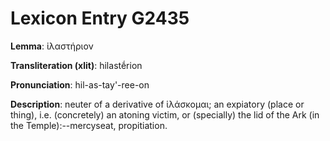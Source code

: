 # Lexicon Entry G2435

**Lemma**: ἱλαστήριον

**Transliteration (xlit)**: hilastḗrion

**Pronunciation**: hil-as-tay'-ree-on

**Description**:
neuter of a derivative of ἱλάσκομαι; an expiatory (place or thing), i.e. (concretely) an atoning victim, or (specially) the lid of the Ark (in the Temple):--mercyseat, propitiation.
